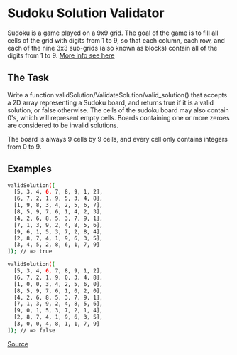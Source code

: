 # Sudoku Solution Validator

Sudoku is a game played on a 9x9 grid. The goal of the game is to fill
all cells of the grid with digits from 1 to 9, so that each column,
each row, and each of the nine 3x3 sub-grids (also known as blocks)
contain all of the digits from 1 to 9.
[More info see here](http://en.wikipedia.org/wiki/Sudoku)

## The Task

Write a function validSolution/ValidateSolution/valid_solution() that
accepts a 2D array representing a Sudoku board, and returns true if it
is a valid solution, or false otherwise. The cells of the sudoku board
may also contain 0's, which will represent empty cells. Boards containing
one or more zeroes are considered to be invalid solutions.

The board is always 9 cells by 9 cells, and every cell only contains
integers from 0 to 9.

## Examples

```bash
validSolution([
  [5, 3, 4, 6, 7, 8, 9, 1, 2],
  [6, 7, 2, 1, 9, 5, 3, 4, 8],
  [1, 9, 8, 3, 4, 2, 5, 6, 7],
  [8, 5, 9, 7, 6, 1, 4, 2, 3],
  [4, 2, 6, 8, 5, 3, 7, 9, 1],
  [7, 1, 3, 9, 2, 4, 8, 5, 6],
  [9, 6, 1, 5, 3, 7, 2, 8, 4],
  [2, 8, 7, 4, 1, 9, 6, 3, 5],
  [3, 4, 5, 2, 8, 6, 1, 7, 9]
]); // => true

validSolution([
  [5, 3, 4, 6, 7, 8, 9, 1, 2], 
  [6, 7, 2, 1, 9, 0, 3, 4, 8],
  [1, 0, 0, 3, 4, 2, 5, 6, 0],
  [8, 5, 9, 7, 6, 1, 0, 2, 0],
  [4, 2, 6, 8, 5, 3, 7, 9, 1],
  [7, 1, 3, 9, 2, 4, 8, 5, 6],
  [9, 0, 1, 5, 3, 7, 2, 1, 4],
  [2, 8, 7, 4, 1, 9, 6, 3, 5],
  [3, 0, 0, 4, 8, 1, 1, 7, 9]
]); // => false
```

[Source](https://www.codewars.com/kata/529bf0e9bdf7657179000008)